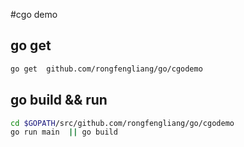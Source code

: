 #cgo demo 

## go get  
```bash
go get  github.com/rongfengliang/go/cgodemo

```
## go build && run
```bash
cd $GOPATH/src/github.com/rongfengliang/go/cgodemo
go run main  || go build
```